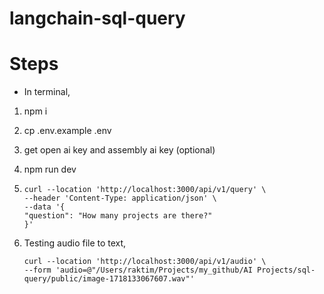 # langchain-sql-query

# Steps

- In terminal,

1. npm i
2. cp .env.example .env
3. get open ai key and assembly ai key (optional)
4. npm run dev
5. ```
   curl --location 'http://localhost:3000/api/v1/query' \
   --header 'Content-Type: application/json' \
   --data '{
   "question": "How many projects are there?"
   }'
   ```

6. Testing audio file to text,
   ```
   curl --location 'http://localhost:3000/api/v1/audio' \
   --form 'audio=@"/Users/raktim/Projects/my_github/AI Projects/sql-query/public/image-1718133067607.wav"'
   ```
